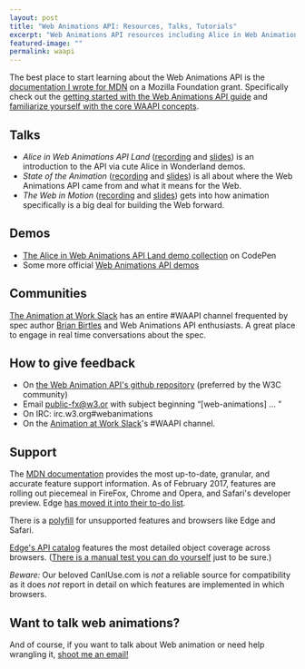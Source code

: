 ```yaml
---
layout: post
title: "Web Animations API: Resources, Talks, Tutorials"
excerpt: "Web Animations API resources including Alice in Web Animations API Land, recorded talks and documentation. Learn to use the Web Animations API today!"
featured-image: ""
permalink: waapi
---
```


The best place to start learning about the Web Animations API is the [documentation I wrote for MDN](https://developer.mozilla.org/en-US/docs/MDN/Doc_status/API/WebAnimations) on a Mozilla Foundation grant. Specifically check out the [getting started with the Web Animations API guide](https://developer.mozilla.org/en-US/docs/Web/API/Web_Animations_API/Using_the_Web_Animations_API) and [familiarize yourself with the core WAAPI concepts](https://developer.mozilla.org/en-US/docs/Web/API/Web_Animations_API/Web_Animations_API_Concepts).

## Talks
* *Alice in Web Animations API Land* ([recording](https://vimeo.com/163510676) and [slides](http://www.slideshare.net/CrowChick/alice-in-web-animations-api-land)) is an introduction to the API via cute Alice in Wonderland demos.
* *State of the Animation* ([recording](https://www.youtube.com/watch?v=GxOq1bnlZXk) and [slides](http://www.slideshare.net/CrowChick/state-of-the-animation-2014)) is all about where the Web Animations API came from and what it means for the Web.
* *The Web in Motion* ([recording](https://www.youtube.com/watch?v=jX_TWlDe-Is&amp;feature=youtu.be&amp;list=PLBevk0eXLOGdZ4yHChA-JW69DCBe7uGkJ) and [slides](http://www.slideshare.net/CrowChick/the-web-in-motion-animations-impact-on-ui-and-web-design)) gets into how animation specifically is a big deal for building the Web forward.

## Demos
* [The Alice in Web Animations API Land demo collection](http://codepen.io/collection/bpEza/) on CodePen
* Some more official [Web Animations API demos](https://web-animations.github.io/web-animations-demos/)

## Communities
[The Animation at Work Slack](http://slack.animationatwork.com) has an entire #WAAPI channel frequented by spec author [Brian Birtles](https://twitter.com/brianskold) and Web Animations API enthusiasts. A great place to engage in real time conversations about the spec.

## How to give feedback
* On [the Web Animation API's github repository](https://github.com/w3c/web-animations/) (preferred by the W3C community)
* Email <public-fx@w3.or> with subject beginning &ldquo;[web-animations] &hellip; &rdquo;
* On IRC: irc.w3.org#webanimations
* On the [Animation at Work Slack](http://slack.animationatwork.com)'s #WAAPI channel.

## Support
The [MDN documentation](https://developer.mozilla.org/en-US/docs/MDN/Doc_status/API/WebAnimations) provides the most up-to-date, granular, and accurate feature support information. As of February 2017, features are rolling out piecemeal in FireFox, Chrome and Opera, and Safari's developer preview. Edge [has moved it into their to-do list](https://developer.microsoft.com/en-us/microsoft-edge/platform/status/webanimationsjavascriptapi/).

There is a [polyfill](https://github.com/web-animations/web-animations-js) for unsupported features and browsers like Edge and Safari.

[Edge's API catalog](https://developer.microsoft.com/en-us/microsoft-edge/platform/catalog/?q=specName%3Aweb-animations-1) features the most detailed object coverage across browsers. ([There is a manual test you can do yourself](http://codepen.io/danwilson/pen/xGBKVq) just to be sure.)

*Beware:* Our beloved CanIUse.com is _not_ a reliable source for compatibility as it does _not_ report in detail on which features are implemented in which browsers.

## Want to talk web animations?
And of course, if you want to talk about Web animation or need help wrangling it, [shoot me an email!](mailto:rachelnabors@gmail.com)
